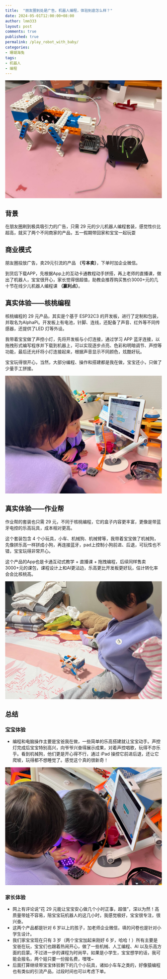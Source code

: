 ```yaml
---
title:  "朋友圈到处是广告，机器人编程，体验到底怎么样？"
date: 2024-05-01T12:00:00+08:00
author: lmm333
layout: post
comments: true
published: true
permalink: /play_robot_with_baby/
categories:
- 珊瑚海兔
tags:
- 机器人
- 编程
---
```

![4_作品展示.JPG](../images/2024-05-01-play_robot_with_baby/4_作品展示.JPG)

## 背景
在朋友圈刷到极具吸引力的广告，只需 29 元的少儿机器人编程套装，感觉性价比超高，就买了两个不同商家的产品，五一假期带回家和宝宝一起玩耍
<!--more-->
## 商业模式
朋友圈投放广告，卖29元引流的产品 **（亏本卖）**，下单时加企业微信。

到货后下载APP，先根据App上的互动卡通教程动手拼搭，再上老师的直播课，做出了机器人，宝宝很开心，家长觉得很超值，助教会推荐购买售价3000+元的几十节在线少儿机器人编程课 **（赢利点）**。

## 真实体验——核桃编程
核桃编程的 29 元产品，其实是个基于 ESP32C3 的开发板，进行了定制和包装，并取名为AlphaPi。开发板上有电池，针脚、连线，还配备了声音、红外等不同传感器，还提供了LED 灯等外设。

我带着宝宝做了声控小灯，先将开发板与小灯连接，通过学习 APP 蓝牙连接，以拖拽形式编写程序并下载到机器上，可以实现逐步点亮、色彩和明暗调节、声控等功能，最后还光纤将小灯连接起来，根据声音显示不同颜色，炫酷好玩。

宝宝玩得很开心，当然，大部分编程、操作和搭建都是我在做，宝宝还小，只做了少量手工拼接。

![1_核桃_屏幕.JPG](../images/2024-05-01-play_robot_with_baby/1_核桃_屏幕.JPG)

## 真实体验——作业帮
作业帮的套装也只需 29 元，不同于核桃编程，它的盒子内容更丰富，更像是带蓝牙电控的乐高玩具，成本相对更高。

这个套装包含 4 个小玩具，小车、机械狗、机械臂等，我带着宝宝做了机械狗，先像拼乐高一样拼成小狗，再连接蓝牙，pad上控制小狗前进、后退，可玩性也不错，宝宝玩得非常开心。

这个产品的App也是卡通互动式教学 + 直播课 + 拖拽编程，后续同样售卖3000+元的课包，课程设计上和AI更沾边，乐高更比开发板更好玩，估计转化率会会比核桃高。

![3_作业帮.JPG](../images/2024-05-01-play_robot_with_baby/3_作业帮.JPG)

## 总结

### 宝宝体验
- 编程和电脑操作主要是宝爸我在做，一些简单的乐高搭建就让宝宝动手。声控灯完成后宝宝特别高兴，向爷爷兴奋得展示成果，对着声控唱歌，玩得不亦乐乎。看到机械狗，他们更是开心得不行，通过 iPad 操控它前进后退，还让它爬坡，玩得都不想睡觉了。感觉这个真的很新奇！

![2_核桃_搭建.JPG](../images/2024-05-01-play_robot_with_baby/2_核桃_搭建.JPG)

### 家长体验
- 网上有评论说“花 29 元能让宝宝安心做几个小时正事，超值”，深以为然！高质量带娃不容易，陪宝宝玩机器人的这几小时，我感觉极好，宝宝很专注，很兴奋。
- 这两个产品都是针对 6 岁以上的孩子，加老师企业微信，填的问卷也是针对小学生设计。
- 我们家宝宝现在只有 3 岁（两个宝宝加起来刚好 6 岁，哈哈！）所有主要是宝爸在玩，宝宝们也跟着热闹开心，做了一些机械、人工编程、AI 以及乐高方面的启蒙。不过进一步的课程为时尚早，如果是小学生，宝宝想学的话，我可能会报名，两个娃只要一份报名费，嘿嘿~
- 后面打算继续带宝宝体验剩下的几个小玩具，诸如小车车之类的，好像猿编程也有类似的引流产品，过段时间也可以考虑下单。